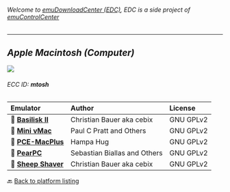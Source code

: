 ###### Welcome to [emuDownloadCenter (EDC)](https://github.com/PhoenixInteractiveNL/emuDownloadCenter/wiki/), EDC is a side project of [emuControlCenter](https://github.com/PhoenixInteractiveNL/emuControlCenter/wiki/)
***
## _Apple Macintosh (Computer)_
![](https://raw.githubusercontent.com/wiki/PhoenixInteractiveNL/emuDownloadCenter/images_platform/ecc_mtosh_teaser.png)
###### ECC ID: **mtosh**

| Emulator   | Author      | License     |
|:-----------|:------------|:------------|
| :file_folder: [**Basilisk II**](https://github.com/PhoenixInteractiveNL/emuDownloadCenter/wiki/Emulator-basiliskii#menu) | Christian Bauer aka cebix | GNU GPLv2 |
| :file_folder: [**Mini vMac**](https://github.com/PhoenixInteractiveNL/emuDownloadCenter/wiki/Emulator-minivmac#menu) | Paul C Pratt and Others | GNU GPLv2 |
| :file_folder: [**PCE-MacPlus**](https://github.com/PhoenixInteractiveNL/emuDownloadCenter/wiki/Emulator-pcemacplus#menu) | Hampa Hug | GNU GPLv2 |
| :file_folder: [**PearPC**](https://github.com/PhoenixInteractiveNL/emuDownloadCenter/wiki/Emulator-pearpc#menu) | Sebastian Biallas and Others | GNU GPLv2 |
| :file_folder: [**Sheep Shaver**](https://github.com/PhoenixInteractiveNL/emuDownloadCenter/wiki/Emulator-sheepshaver#menu) | Christian Bauer aka cebix | GNU GPLv2 |

:back: [Back to platform listing](https://github.com/PhoenixInteractiveNL/emuDownloadCenter/wiki/EDC-Platform-List)
